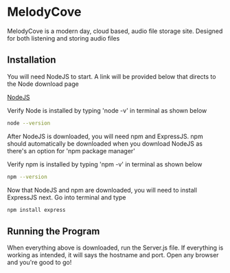 # MelodyCove

MelodyCove is a modern day, cloud based, audio file storage site. Designed for both listening and storing audio files

## Installation
You will need NodeJS to start.  A link will be provided below that directs to the Node download page

[NodeJS](https://nodejs.org/en/download)

Verify Node is installed by typing 'node -v' in terminal as shown below

```bash
node --version
```

After NodeJS is downloaded, you will need npm and ExpressJS. npm should automatically be downloaded when you download NodeJS as there's an option for 'npm package manager' 

Verify npm is installed by typing 'npm -v' in terminal as shown below

```bash
npm --version
```

Now that NodeJS and npm are downloaded, you will need to install ExpressJS next. Go into terminal and type

```bash
npm install express
```

## Running the Program

When everything above is downloaded, run the Server.js file.  If everything is working as intended, it will says the hostname and port.  Open any browser and you're good to go!
